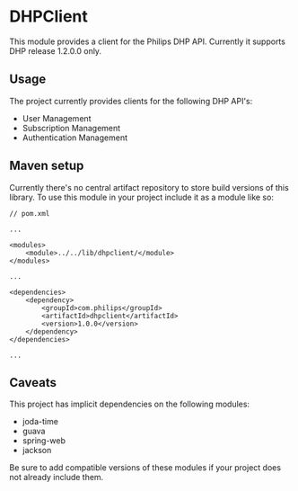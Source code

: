 # DHPClient

This module provides a client for the Philips DHP API.
Currently it supports DHP release 1.2.0.0 only.

## Usage

The project currently provides clients for the following DHP API's:
 
- User Management
- Subscription Management
- Authentication Management


## Maven setup

Currently there's no central artifact repository to store build versions of this library.
To use this module in your project include it as a module like so:

```
// pom.xml

...

<modules>
    <module>../../lib/dhpclient/</module>
</modules>

...

<dependencies>
    <dependency>
        <groupId>com.philips</groupId>
        <artifactId>dhpclient</artifactId>
        <version>1.0.0</version>
    </dependency>
</dependencies>

...

```

## Caveats

This project has implicit dependencies on the following modules:

* joda-time
* guava
* spring-web
* jackson

Be sure to add compatible versions of these modules if your project does not already include them.
